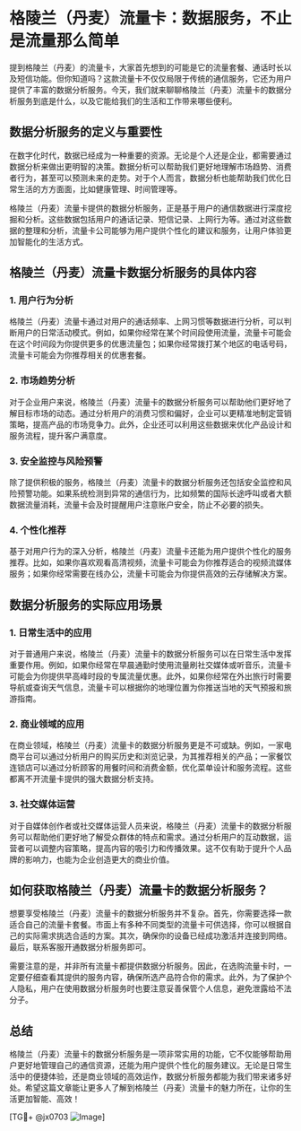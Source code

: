 # 格陵兰（丹麦）流量卡：数据服务，不止是流量那么简单

提到格陵兰（丹麦）的流量卡，大家首先想到的可能是它的流量套餐、通话时长以及短信功能。但你知道吗？这款流量卡不仅仅局限于传统的通信服务，它还为用户提供了丰富的数据分析服务。今天，我们就来聊聊格陵兰（丹麦）流量卡的数据分析服务到底是什么，以及它能给我们的生活和工作带来哪些便利。

## 数据分析服务的定义与重要性

在数字化时代，数据已经成为一种重要的资源。无论是个人还是企业，都需要通过数据分析来做出更明智的决策。数据分析可以帮助我们更好地理解市场趋势、消费者行为，甚至可以预测未来的走势。对于个人而言，数据分析也能帮助我们优化日常生活的方方面面，比如健康管理、时间管理等。

格陵兰（丹麦）流量卡提供的数据分析服务，正是基于用户的通信数据进行深度挖掘和分析。这些数据包括用户的通话记录、短信记录、上网行为等。通过对这些数据的整理和分析，流量卡公司能够为用户提供个性化的建议和服务，让用户体验更加智能化的生活方式。

## 格陵兰（丹麦）流量卡数据分析服务的具体内容

### 1. 用户行为分析

格陵兰（丹麦）流量卡通过对用户的通话频率、上网习惯等数据进行分析，可以判断用户的日常活动模式。例如，如果你经常在某个时间段使用流量，流量卡可能会在这个时间段为你提供更多的优惠流量包；如果你经常拨打某个地区的电话号码，流量卡可能会为你推荐相关的优惠套餐。

### 2. 市场趋势分析

对于企业用户来说，格陵兰（丹麦）流量卡的数据分析服务可以帮助他们更好地了解目标市场的动态。通过分析用户的消费习惯和偏好，企业可以更精准地制定营销策略，提高产品的市场竞争力。此外，企业还可以利用这些数据来优化产品设计和服务流程，提升客户满意度。

### 3. 安全监控与风险预警

除了提供积极的服务，格陵兰（丹麦）流量卡的数据分析服务还包括安全监控和风险预警功能。如果系统检测到异常的通信行为，比如频繁的国际长途呼叫或者大额数据流量消耗，流量卡会及时提醒用户注意账户安全，防止不必要的损失。

### 4. 个性化推荐

基于对用户行为的深入分析，格陵兰（丹麦）流量卡还能为用户提供个性化的服务推荐。比如，如果你喜欢观看高清视频，流量卡可能会为你推荐适合的视频流媒体服务；如果你经常需要在线办公，流量卡可能会为你提供高效的云存储解决方案。

## 数据分析服务的实际应用场景

### 1. 日常生活中的应用

对于普通用户来说，格陵兰（丹麦）流量卡的数据分析服务可以在日常生活中发挥重要作用。例如，如果你经常在早晨通勤时使用流量刷社交媒体或听音乐，流量卡可能会为你提供早高峰时段的专属流量优惠。此外，如果你经常在外出旅行时需要导航或查询天气信息，流量卡可以根据你的地理位置为你推送当地的天气预报和旅游指南。

### 2. 商业领域的应用

在商业领域，格陵兰（丹麦）流量卡的数据分析服务更是不可或缺。例如，一家电商平台可以通过分析用户的购买历史和浏览记录，为其推荐相关的产品；一家餐饮连锁店可以通过分析顾客的用餐时间和消费金额，优化菜单设计和服务流程。这些都离不开流量卡提供的强大数据分析支持。

### 3. 社交媒体运营

对于自媒体创作者或社交媒体运营人员来说，格陵兰（丹麦）流量卡的数据分析服务可以帮助他们更好地了解受众群体的特点和需求。通过分析用户的互动数据，运营者可以调整内容策略，提高内容的吸引力和传播效果。这不仅有助于提升个人品牌的影响力，也能为企业创造更大的商业价值。

## 如何获取格陵兰（丹麦）流量卡的数据分析服务？

想要享受格陵兰（丹麦）流量卡的数据分析服务并不复杂。首先，你需要选择一款适合自己的流量卡套餐。市面上有多种不同类型的流量卡可供选择，你可以根据自己的实际需求挑选合适的方案。其次，确保你的设备已经成功激活并连接到网络。最后，联系客服开通数据分析服务即可。

需要注意的是，并非所有流量卡都提供数据分析服务。因此，在选购流量卡时，一定要仔细查看其提供的服务内容，确保所选产品符合你的需求。此外，为了保护个人隐私，用户在使用数据分析服务时也要注意妥善保管个人信息，避免泄露给不法分子。

## 总结

格陵兰（丹麦）流量卡的数据分析服务是一项非常实用的功能，它不仅能够帮助用户更好地管理自己的通信资源，还能为用户提供个性化的服务建议。无论是日常生活中的便捷体验，还是商业领域的高效运作，数据分析服务都能为我们带来诸多好处。希望这篇文章能让更多人了解到格陵兰（丹麦）流量卡的魅力所在，让你的生活更加智能、高效！

[TG💪+ @jx0703 ![Image](https://github.com/user-attachments/assets/dbca1d08-cadb-493c-b0ec-ad6f7a83f270)]